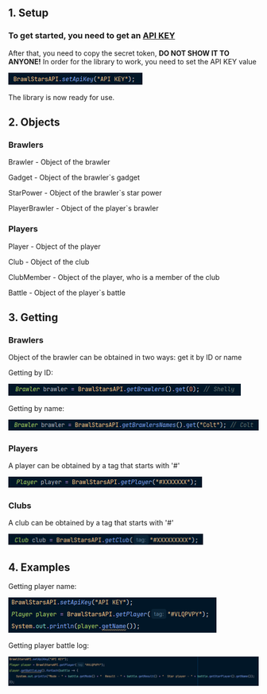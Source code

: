 ## 1. Setup
### To get started, you need to get an [API KEY](https://developer.brawlstars.com/#/account)
After that, you need to copy the secret token, __DO NOT SHOW IT TO ANYONE!__
In order for the library to work, you need to set the API KEY value

![API KEY set show](resources/api_key.png)

The library is now ready for use.

## 2. Objects
### Brawlers
Brawler - Object of the brawler

Gadget - Object of the brawler`s gadget

StarPower - Object of the brawler`s star power

PlayerBrawler - Object of the player`s brawler

### Players
Player - Object of the player

Club - Object of the club

ClubMember - Object of the player, who is a member of the club

Battle - Object of the player`s battle

## 3. Getting
### Brawlers
Object of the brawler can be obtained in two ways: get it by ID or name

Getting by ID:

![getting brawler by id](resources/brawler_by_id.png)

Getting by name:

![getting brawler by name](resources/brawler_by_name.png)
### Players
A player can be obtained by a tag that starts with '#'

![getting player](resources/getting_player.png)

### Clubs
A club can be obtained by a tag that starts with '#'

![getting club](resources/getting_club.png)

## 4. Examples
Getting player name:


![Example 1](resources/example_1.png)

Getting player battle log:

![Example 2](resources/example_2.png)
